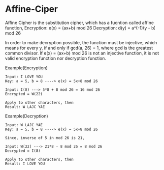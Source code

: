 # Affine-Ciper

Affine Cipher is the substitution cipher, which has a fucntion called affine function,
Encryption: e(x) = (ax+b) mod 26
Decryption: d(y) = a^(-1)(y - b) mod 26

In order to make decryption possible, the function must be injective, which means for every y, if and only if gcd(a, 26) = 1, where gcd is the greatest common divisor. If e(x) = (ax+b) mod 26 is not an injective function, it is not valid encryption function nor decryption function.

Example(Encryption)

    Input: I LOVE YOU
    Key: a = 5, b = 8 ----> e(x) = 5x+8 mod 26

    Input: I(8) ---> 5*8 + 8 mod 26 = 16 mod 26
    Encrypted = W(22)

    Apply to other characters, then
    Result: W LAJC YAE

Example(Decryption)

    Input: W LAJC YAE
    Key: a = 5, b = 8 ----> e(x) = 5x+8 mod 26

    Since, inverse of 5 in mod 26 is 21,
    
    Input: W(22) ---> 21*8 - 8 mod 26 = 8 mod 26 
    Decrypted = I(8)

    Apply to other characters, then
    Result: I LOVE YOU